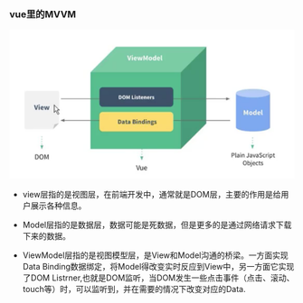### vue里的MVVM

![](../img/mvvm.png)

* view层指的是视图层，在前端开发中，通常就是DOM层，主要的作用是给用户展示各种信息。

* Model层指的是数据层，数据可能是死数据，但是更多的是通过网络请求下载下来的数据。

* ViewModel层指的是视图模型层，是View和Model沟通的桥梁。一方面实现Data Binding数据绑定，将Model得改变实时反应到View中，另一方面它实现了DOM Listrner,也就是DOM监听，当DOM发生一些点击事件（点击、滚动、touch等）时，可以监听到，并在需要的情况下改变对应的Data.